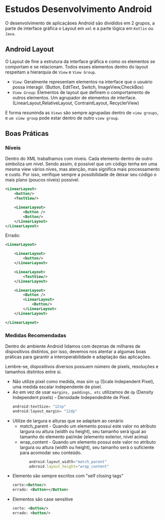 # Estudos Desenvolvimento Android

O desenvolvimento de aplicaçãoes Android são divididos em 2 grupos, a parte de interface gráfica o Layout em `xml` e a parte lógica em `Kotlin` ou `Java`.

## Android Layout

O Layout de fine a estrutura da interface gráfica e como os elementos se comportam e se relacionam. Todos esses elementos dentro do layout respeitam a hierarquia de `View` e `View Group`.

- `View`: Geralmente representam elementos na interface que o usuário possa interagir. (Button, EditText, Switch, ImageView,CheckBox)
- `View Group`: Elementos de layout que definem o comportamento de outros elementos. Um agrupador de elementos de interface. (LinearLayout,RelativeLayout, ContraintLayout, RecyclerView)

E forma resuminda as `Views` são sempre agrupadas dentro de `view groups`, e `um view group` pode estar dentro de outro `view group`. 

## Boas Práticas

### Níveis
Dentro do XML trabalhamos com níveis. Cada elemento dentro de outro simboliza um nível. Sendo assim, é possível que um código tenha em uma mesma view vários níves, mas atenção, mais significa mais processamento e custo. Por isso, verifique sempre a possibilidade de deixar seu código o mais plano (poucos níveis) possível.


```xml
<LinearLayout>
    <button/>
    <TextView/>

    <LinearLayout>
        <Button />
        <Button/>
    </LinearLayout>
</LinearLayout>
```

Errado:

```xml
<LinearLayout>

    <LinearLayout>
        <button/>
    </LinearLayout>

    <LinearLayout>
        <TextView/>
    </LinearLayout>

    <LinearLayout>
        <Button />
        <LinearLayout>
            <Button/>
        </LinearLayout>
    </LinearLayout>

</LinearLayout>
```

### Medidas Recomendadas
Dentro do ambiente Android lidamos com dezenas de milhares de dispositivos distintos, por isso, devemos nos atentar a algumas boas práticas para garantir a interoperabilidade e adaptação das aplicações.

Lembre-se, dispositivos diversos possuem número de pixels, resoluções e tamanhos distintos entre si.

* Não utilize pixel como medida, mas sim `sp` (Scale Independent Pixel), uma medida escalar independente de pixel.
* Ao em vez de usar `margins, paddings, etc` utilizamos de `dp` (Density Independent pixels) - Densidade Independednte de Pixel.
    ```javascript
    android:textSize= "12sp"
    android:layout_margin= "12dp"
    ```
* Utilize de largura e alturas que se adaptam ao cenário
  * match_parent - Quando um elemento possui este valor no atributo largura ou altura (width ou height), seu tamanho será igual ao tamanho do elemento pai/mãe (elemento exterior, nível acima)
  * wrap_content - Quando um elemento possui este valor no atributo largura ou altura (width ou height), seu tamanho será o suficiente para acomodar seu conteúdo.
    ```javascript
        android:layout_width="match_parent"
        adnroid.layout_height="wrap_content"
    ``` 
* Elemento são sempre escritos com "self closing tags"
    ```xml
    certo:<Button/>
    errado: <Button></Button>
    ```
* Elementos são case sensitive
    ```xml
    certo: <Button/>
    errado: <button/>
    ```